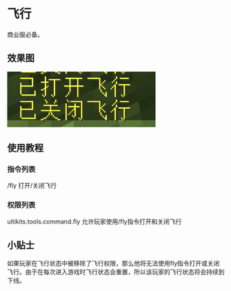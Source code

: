 # 飞行

商业服必备。

## 效果图

![](/assets/飞行指令.png)


## 使用教程

### 指令列表

/fly 打开/关闭飞行

### 权限列表

ultikits.tools.command.fly 允许玩家使用/fly指令打开和关闭飞行


## 小贴士

如果玩家在飞行状态中被移除了飞行权限，那么他将无法使用fly指令打开或关闭飞行。由于在每次进入游戏时飞行状态会重置，所以该玩家的飞行状态将会持续到下线。

